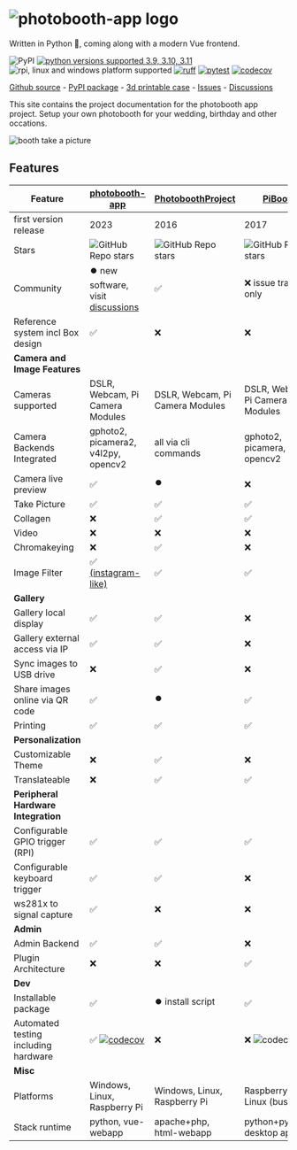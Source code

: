 # ![photobooth-app logo](https://raw.githubusercontent.com/mgrl/photobooth-app/main/assets/logo/logo-text-black-transparent.png)

Written in Python 🐍, coming along with a modern Vue frontend.

![PyPI](https://img.shields.io/pypi/v/photobooth-app)
[![python versions supported 3.9, 3.10, 3.11](https://img.shields.io/pypi/pyversions/photobooth-app)](https://pypi.org/project/photobooth-app/)
![rpi, linux and windows platform supported](https://img.shields.io/badge/platform-rpi%20%7C%20linux%20%7C%20windows-lightgrey)
[![ruff](https://github.com/mgrl/photobooth-app/actions/workflows/ruff.yml/badge.svg)](https://github.com/mgrl/photobooth-app/actions/workflows/ruff.yml)
[![pytest](https://github.com/mgrl/photobooth-app/actions/workflows/pytests.yml/badge.svg)](https://github.com/mgrl/photobooth-app/actions/workflows/pytests.yml)
[![codecov](https://codecov.io/gh/mgrl/photobooth-app/branch/dev/graph/badge.svg?token=SBB5DGX17V)](https://codecov.io/gh/mgrl/photobooth-app)

[Github source](https://github.com/mgrl/photobooth-app/) - [PyPI package](https://pypi.org/project/photobooth-app/) - [3d printable case](https://github.com/mgrl/photobooth-3d/) - [Issues](https://github.com/mgrl/photobooth-app/issues) - [Discussions](https://github.com/mgrl/photobooth-app/discussions)

This site contains the project documentation for the
photobooth app project.
Setup your own photobooth for your wedding, birthday and other occations.

![booth take a picture](./assets/take-picture.gif)

## Features

| Feature | [photobooth-app](https://github.com/mgrl/photobooth-app/) | [PhotoboothProject](https://github.com/PhotoboothProject/photobooth) | [PiBooth](https://github.com/pibooth/pibooth) |
|---|---|---|---|
| first version release | 2023 | 2016 | 2017 |
| Stars |![GitHub Repo stars](https://img.shields.io/github/stars/mgrl/photobooth-app?style=social)| ![GitHub Repo stars](https://img.shields.io/github/stars/PhotoboothProject/photobooth?style=social) |![GitHub Repo stars](https://img.shields.io/github/stars/pibooth/pibooth?style=social) |
| Community | ⏺️ new software, visit [discussions](https://github.com/mgrl/photobooth-app/discussions) | ✅ | ❌ issue tracker only |
| Reference system incl Box design | ✅ | ❌ | ❌ |
| **Camera and Image Features** |
| Cameras supported | DSLR, Webcam, Pi Camera Modules | DSLR, Webcam, Pi Camera Modules | DSLR, Webcam, Pi Camera Modules |
| Camera Backends Integrated | gphoto2, picamera2, v4l2py, opencv2 | all via cli commands | gphoto2, picamera, opencv2  |
| Camera live preview | ✅ | ⏺️ | ❌ |
| Take Picture | ✅ | ✅ | ✅ |
| Collagen | ❌ | ✅ | ✅ |
| Video | ❌ | ❌ | ❌ |
| Chromakeying | ❌ | ✅ | ❌ |
| Image Filter | ✅ [(instagram-like)](https://github.com/mgrl/pilgram2) | ✅ | ✅ |
| **Gallery** |
| Gallery local display | ✅ | ✅ | ❌ |
| Gallery external access via IP | ✅ | ✅ | ❌ |
| Sync images to USB drive | ❌ | ✅ | ❌ |
| Share images online via QR code | ✅ | ⏺️ | ✅ |
| Printing | ✅ | ✅ | ✅ |
| **Personalization** |
| Customizable Theme | ❌ | ✅ | ❌ |
| Translateable | ❌ | ✅ | ✅ |
| **Peripheral Hardware Integration** |
| Configurable GPIO trigger (RPI) | ✅ | ✅ | ✅ |
| Configurable keyboard trigger | ✅ | ✅ | ❌ |
| ws281x to signal capture | ✅ | ❌ | ❌ |
| **Admin** |
| Admin Backend | ✅ | ✅ | ❌ |
| Plugin Architecture | ❌ | ❌ | ✅ |
| **Dev** |
| Installable package | ✅ | ⏺️ install script | ✅ |
| Automated testing including hardware | ✅ [![codecov](https://codecov.io/gh/mgrl/photobooth-app/branch/main/graph/badge.svg?token=SBB5DGX17V)](https://codecov.io/gh/mgrl/photobooth-app) | ❌ | ❌ ![codecov](https://codecov.io/gh/pibooth/pibooth/branch/master/graph/badge.svg) |
| **Misc** |
| Platforms | Windows, Linux, Raspberry Pi | Windows, Linux, Raspberry Pi | Raspberry Pi, Linux (buster) |
| Stack runtime | python, vue-webapp | apache+php, html-webapp | python+pygame, desktop app |
